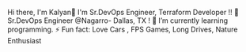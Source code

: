 Hi there, I'm Kalyan👋
I'm Sr.DevOps Engineer, Terraform Developer !!
🔭 Sr.DevOps Engineer @Nagarro- Dallas, TX !
🌱 I’m currently learning programming.
⚡ Fun fact: Love Cars , FPS Games, Long Drives, Nature Enthusiast

